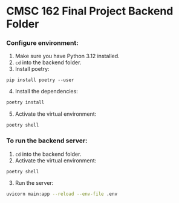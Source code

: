 # CMSC 162 Final Project Backend Folder

### Configure environment:

1. Make sure you have Python 3.12 installed.
2. `cd` into the backend folder.
3. Install poetry:

```
pip install poetry --user
```

4. Install the dependencies:

```bash
poetry install
```

5. Activate the virtual environment:

```bash
poetry shell
```

### To run the backend server:

1. `cd` into the backend folder.
2. Activate the virtual environment:

```bash
poetry shell
```

3. Run the server:

```bash
uvicorn main:app --reload --env-file .env
```
